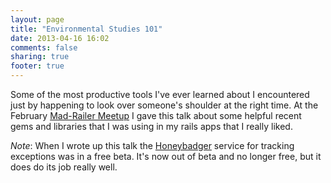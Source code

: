 ```yaml
---
layout: page
title: "Environmental Studies 101"
date: 2013-04-16 16:02
comments: false
sharing: true
footer: true
---
```


Some of the most productive tools I've ever learned about I encountered just by happening to look over someone's shoulder
at the right time. At the February [Mad-Railer Meetup](http://www.meetup.com/Mad-Railers/) I gave this talk about some
helpful recent gems and libraries that I was using in my rails apps that I really liked.

*Note*: When I wrote up this talk the [Honeybadger](http://honeybadger.io) service for tracking exceptions was in a free
beta. It's now out of beta and no longer free, but it does do its job really well.

<script async class="speakerdeck-embed" data-id="f035aa20627a0130e39422000a1e81ed" data-ratio="1.33333333333333" src="//speakerdeck.com/assets/embed.js"></script>